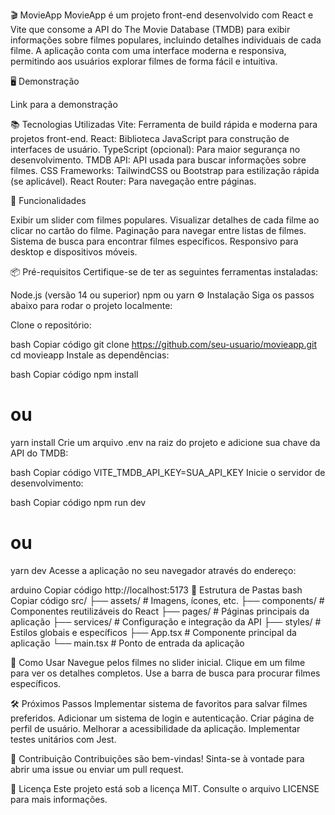 🎬 MovieApp
MovieApp é um projeto front-end desenvolvido com React e Vite que consome a API do The Movie Database (TMDB) para exibir informações sobre filmes populares, incluindo detalhes individuais de cada filme. A aplicação conta com uma interface moderna e responsiva, permitindo aos usuários explorar filmes de forma fácil e intuitiva.

🖥️ Demonstração

Link para a demonstração

📚 Tecnologias Utilizadas
Vite: Ferramenta de build rápida e moderna para projetos front-end.
React: Biblioteca JavaScript para construção de interfaces de usuário.
TypeScript (opcional): Para maior segurança no desenvolvimento.
TMDB API: API usada para buscar informações sobre filmes.
CSS Frameworks: TailwindCSS ou Bootstrap para estilização rápida (se aplicável).
React Router: Para navegação entre páginas.

🚀 Funcionalidades

Exibir um slider com filmes populares.
Visualizar detalhes de cada filme ao clicar no cartão do filme.
Paginação para navegar entre listas de filmes.
Sistema de busca para encontrar filmes específicos.
Responsivo para desktop e dispositivos móveis.

📦 Pré-requisitos
Certifique-se de ter as seguintes ferramentas instaladas:

Node.js (versão 14 ou superior)
npm ou yarn
⚙️ Instalação
Siga os passos abaixo para rodar o projeto localmente:

Clone o repositório:

bash
Copiar código
git clone https://github.com/seu-usuario/movieapp.git
cd movieapp
Instale as dependências:

bash
Copiar código
npm install
# ou
yarn install
Crie um arquivo .env na raiz do projeto e adicione sua chave da API do TMDB:

bash
Copiar código
VITE_TMDB_API_KEY=SUA_API_KEY
Inicie o servidor de desenvolvimento:

bash
Copiar código
npm run dev
# ou
yarn dev
Acesse a aplicação no seu navegador através do endereço:

arduino
Copiar código
http://localhost:5173
📂 Estrutura de Pastas
bash
Copiar código
src/
├── assets/            # Imagens, ícones, etc.
├── components/        # Componentes reutilizáveis do React
├── pages/             # Páginas principais da aplicação
├── services/          # Configuração e integração da API
├── styles/            # Estilos globais e específicos
├── App.tsx            # Componente principal da aplicação
└── main.tsx           # Ponto de entrada da aplicação

📝 Como Usar
Navegue pelos filmes no slider inicial.
Clique em um filme para ver os detalhes completos.
Use a barra de busca para procurar filmes específicos.

🛠️ Próximos Passos
Implementar sistema de favoritos para salvar filmes preferidos.
Adicionar um sistema de login e autenticação.
Criar página de perfil de usuário.
Melhorar a acessibilidade da aplicação.
Implementar testes unitários com Jest.

🤝 Contribuição
Contribuições são bem-vindas! Sinta-se à vontade para abrir uma issue ou enviar um pull request.

📝 Licença
Este projeto está sob a licença MIT. Consulte o arquivo LICENSE para mais informações.
